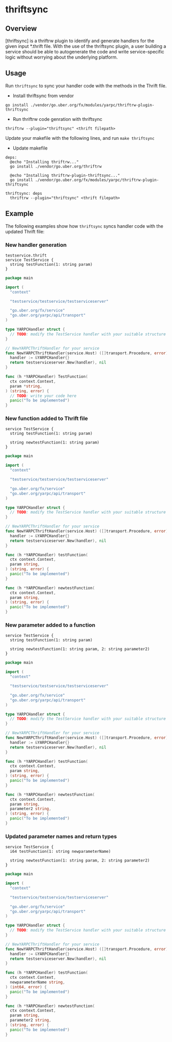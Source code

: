 # thriftsync

## Overview

[thriftsync] is a thriftrw plugin to identify and generate handlers for the
given input *.thrift file. With the use of the thriftsync plugin, a user
building a service should be able to autogenerate the code and write
service-specific logic without worrying about the underlying platform.

## Usage

Run `thriftsync` to sync your handler code with the methods in the Thrift file.

* Install thriftsync from vendor

`go install ./vendor/go.uber.org/fx/modules/yarpc/thriftrw-plugin-thriftsync`

* Run thriftrw code genration with thriftsync

`thriftrw --plugin="thriftsync" <thrift filepath>`

Update your makefile with the following lines, and run `make thriftsync`

* Update makefile

```
deps:
  @echo "Installing thriftrw..."
  go install ./vendor/go.uber.org/thriftrw

  @echo "Installing thriftrw-plugin-thriftsync..."
  go install ./vendor/go.uber.org/fx/modules/yarpc/thriftrw-plugin-thriftsync

thriftsync: deps
  thriftrw --plugin="thriftsync" <thrift filepath>
```

## Example

The following examples show how `thriftsync` syncs handler code with
the updated Thrift file:

### New handler generation

```thrift
testservice.thrift
service TestService {
  string testFunction(1: string param)
}
```

```go
package main

import (
  "context"

  "testservice/testservice/testserviceserver"

  "go.uber.org/fx/service"
  "go.uber.org/yarpc/api/transport"
)

type YARPCHandler struct {
  // TODO: modify the TestService handler with your suitable structure
}

// NewYARPCThriftHandler for your service
func NewYARPCThriftHandler(service.Host) ([]transport.Procedure, error) {
  handler := &YARPCHandler{}
  return testserviceserver.New(handler), nil
}

func (h *YARPCHandler) TestFunction(
  ctx context.Context,
  param *string,
) (string, error) {
  // TODO: write your code here
  panic("To be implemented")
}
```

### New function added to Thrift file

```thrift
service TestService {
  string testFunction(1: string param)

  string newtestFunction(1: string param)
}
```

```go
package main

import (
  "context"

  "testservice/testservice/testserviceserver"

  "go.uber.org/fx/service"
  "go.uber.org/yarpc/api/transport"
)

type YARPCHandler struct {
  // TODO: modify the TestService handler with your suitable structure
}

// NewYARPCThriftHandler for your service
func NewYARPCThriftHandler(service.Host) ([]transport.Procedure, error) {
  handler := &YARPCHandler{}
  return testserviceserver.New(handler), nil
}

func (h *YARPCHandler) testFunction(
  ctx context.Context,
  param string,
) (string, error) {
  panic("To be implemented")
}

func (h *YARPCHandler) newtestFunction(
  ctx context.Context,
  param string,
) (string, error) {
  panic("To be implemented")
}
```

### New parameter added to a function

```thrift
service TestService {
  string testFunction(1: string param)

  string newtestFunction(1: string param, 2: string parameter2)
}
```

```go
package main

import (
  "context"

  "testservice/testservice/testserviceserver"

  "go.uber.org/fx/service"
  "go.uber.org/yarpc/api/transport"
)

type YARPCHandler struct {
  // TODO: modify the TestService handler with your suitable structure
}

// NewYARPCThriftHandler for your service
func NewYARPCThriftHandler(service.Host) ([]transport.Procedure, error) {
  handler := &YARPCHandler{}
  return testserviceserver.New(handler), nil
}

func (h *YARPCHandler) testFunction(
  ctx context.Context,
  param string,
) (string, error) {
  panic("To be implemented")
}

func (h *YARPCHandler) newtestFunction(
  ctx context.Context,
  param string,
  parameter2 string,
) (string, error) {
  panic("To be implemented")
}

```

### Updated parameter names and return types

```thrift
service TestService {
  i64 testFunction(1: string newparameterName)

  string newtestFunction(1: string param, 2: string parameter2)
}
```

```go
package main

import (
  "context"

  "testservice/testservice/testserviceserver"

  "go.uber.org/fx/service"
  "go.uber.org/yarpc/api/transport"
)

type YARPCHandler struct {
  // TODO: modify the TestService handler with your suitable structure
}

// NewYARPCThriftHandler for your service
func NewYARPCThriftHandler(service.Host) ([]transport.Procedure, error) {
  handler := &YARPCHandler{}
  return testserviceserver.New(handler), nil
}

func (h *YARPCHandler) testFunction(
  ctx context.Context,
  newparameterName string,
) (int64, error) {
  panic("To be implemented")
}

func (h *YARPCHandler) newtestFunction(
  ctx context.Context,
  param string,
  parameter2 string,
) (string, error) {
  panic("To be implemented")
}
```
